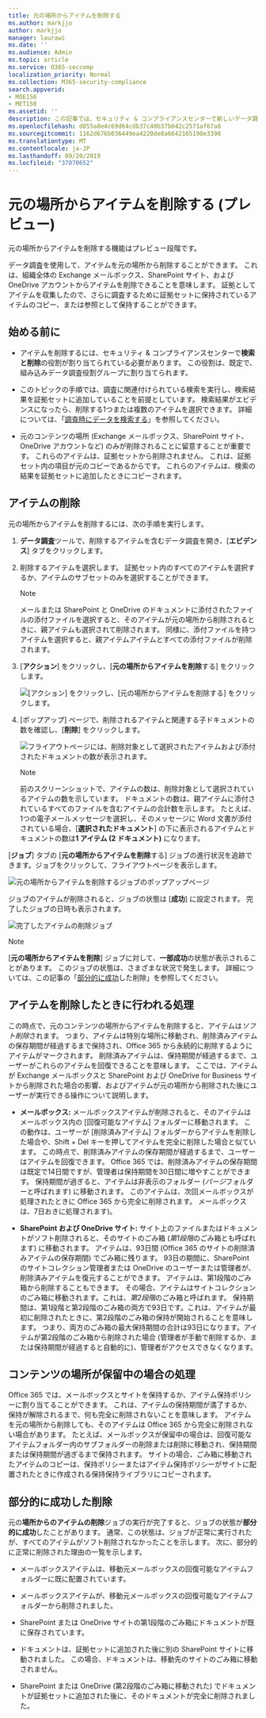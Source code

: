 ```yaml
---
title: 元の場所からアイテムを削除する
ms.author: markjjo
author: markjjo
manager: laurawi
ms.date: ''
ms.audience: Admin
ms.topic: article
ms.service: O365-seccomp
localization_priority: Normal
ms.collection: M365-security-compliance
search.appverid:
- MOE150
- MET150
ms.assetid: ''
description: この記事では、セキュリティ & コンプライアンスセンターで新しいデータ調査 (プレビュー) ツールを使用して、アイテムを元の場所から削除する方法について説明します。
ms.openlocfilehash: d855a8e4c69d64cdb37c40b37b042c2571af67a8
ms.sourcegitcommit: 1162d676b036449ea4220de8a6642165190e3398
ms.translationtype: MT
ms.contentlocale: ja-JP
ms.lasthandoff: 09/20/2019
ms.locfileid: "37070652"
---
```

# <a name="delete-items-from-their-original-location-preview"></a>元の場所からアイテムを削除する (プレビュー)

元の場所からアイテムを削除する機能はプレビュー段階です。

データ調査を使用して、アイテムを元の場所から削除することができます。 これは、組織全体の Exchange メールボックス、SharePoint サイト、および OneDrive アカウントからアイテムを削除できることを意味します。 証拠としてアイテムを収集したので、さらに調査するために証拠セットに保持されているアイテムのコピー、または参照として保持することができます。

## <a name="before-you-begin"></a>始める前に

- アイテムを削除するには、セキュリティ & コンプライアンスセンターで**検索と削除**の役割が割り当てられている必要があります。 この役割は、既定で、組み込みデータ調査役割グループに割り当てられます。 

- このトピックの手順では、調査に関連付けられている検索を実行し、検索結果を証拠セットに追加していることを前提としています。 検索結果がエビデンスになったら、削除する1つまたは複数のアイテムを選択できます。 詳細については、「[調査時にデータを検索する](search-for-data.md)」を参照してください。

- 元のコンテンツの場所 (Exchange メールボックス、SharePoint サイト、OneDrive アカウントなど) のみが削除されることに留意することが重要です。 これらのアイテムは、証拠セットから削除されません。 これは、証拠セット内の項目が元のコピーであるからです。 これらのアイテムは、検索の結果を証拠セットに追加したときにコピーされます。

## <a name="delete-items"></a>アイテムの削除

元の場所からアイテムを削除するには、次の手順を実行します。

1. **データ調査**ツールで、削除するアイテムを含むデータ調査を開き、[**エビデンス**] タブをクリックします。

2. 削除するアイテムを選択します。 証拠セット内のすべてのアイテムを選択するか、アイテムのサブセットのみを選択することができます。 

   > [!NOTE]
   > メールまたは SharePoint と OneDrive のドキュメントに添付されたファイルの添付ファイルを選択すると、そのアイテムが元の場所から削除されるときに、親アイテムも選択されて削除されます。 同様に、添付ファイルを持つアイテムを選択すると、親アイテムアイテムとすべての添付ファイルが削除されます。
 
2. [**アクション**] をクリックし、[**元の場所からアイテムを削除**する] をクリックします。

   ![[アクション] をクリックし、[元の場所からアイテムを削除する] をクリックします。](media/DataInvestigationsDeleteItems1.png)

3. [ポップアップ] ページで、削除されるアイテムと関連する子ドキュメントの数を確認し、[**削除**] をクリックします。

   ![フライアウトページには、削除対象として選択されたアイテムおよび添付されたドキュメントの数が表示されます。](media/DataInvestigationsDeleteItems2.png)

   > [!NOTE]
   > 前のスクリーンショットで、アイテムの数は、削除対象として選択されているアイテムの数を示しています。 ドキュメントの数は、親アイテムに添付されているすべてのファイルを含むアイテムの合計数を示します。 たとえば、1つの電子メールメッセージを選択し、そのメッセージに Word 文書が添付されている場合、[**選択されたドキュメント**] の下に表示されるアイテムとドキュメントの数は**1 アイテム (2 ドキュメント)** になります。

[**ジョブ**] タブの [**元の場所からアイテムを削除**する] ジョブの進行状況を追跡できます。ジョブをクリックして、フライアウトページを表示します。 

![元の場所からアイテムを削除するジョブのポップアップページ](media/DataInvestigationsDeleteItems3.png)

ジョブのアイテムが削除されると、ジョブの状態は [**成功**] に設定されます。 完了したジョブの日時も表示されます。 

![完了したアイテムの削除ジョブ](media/DataInvestigationsDeleteItems4.png)

> [!NOTE]
> [**元の場所からアイテムを削除**] ジョブに対して、**一部成功**の状態が表示されることがあります。 このジョブの状態は、さまざまな状況で発生します。 詳細については、この記事の「[部分的に成功](#partially-successful-deletions)した削除」を参照してください。

## <a name="what-happens-when-you-delete-items"></a>アイテムを削除したときに行われる処理

この時点で、元のコンテンツの場所からアイテムを削除すると、アイテムは*ソフト削除*されます。 つまり、アイテムは特別な場所に移動され、削除済みアイテムの保存期間が経過するまで保持され、Office 365 から永続的に削除するようにアイテムがマークされます。 削除済みアイテムは、保持期間が経過するまで、ユーザーがこれらのアイテムを回復できることを意味します。 ここでは、アイテムが Exchange メールボックスと SharePoint および OneDrive for Business サイトから削除された場合の影響、およびアイテムが元の場所から削除された後にユーザーが実行できる操作について説明します。

- **メールボックス:** メールボックスアイテムが削除されると、そのアイテムはメールボックス内の [回復可能なアイテム] フォルダーに移動されます。 この動作は、ユーザーが [削除済みアイテム] フォルダーからアイテムを削除した場合や、Shift + Del キーを押してアイテムを完全に削除した場合と似ています。 この時点で、削除済みアイテムの保存期間が経過するまで、ユーザーはアイテムを回復できます。 Office 365 では、削除済みアイテムの保存期間は既定で14日間ですが、管理者は保持期間を30日間に増やすことができます。 保持期間が過ぎると、アイテムは非表示のフォルダー (*パージ*フォルダーと呼ばれます) に移動されます。 このアイテムは、次回メールボックスが処理されたときに Office 365 から完全に削除されます。 メールボックスは、7日おきに処理されます)。

- **SharePoint および OneDrive サイト:** サイト上のファイルまたはドキュメントがソフト削除されると、そのサイトのごみ箱 (*第1段階*のごみ箱とも呼ばれます) に移動されます。 アイテムは、93日間 (Office 365 のサイトの削除済みアイテムの保存期間) でごみ箱に残ります。 93日の期間に、SharePoint のサイトコレクション管理者または OneDrive のユーザーまたは管理者が、削除済みアイテムを復元することができます。 アイテムは、第1段階のごみ箱から削除することもできます。 その場合、アイテムはサイトコレクションのごみ箱に移動されます。これは、*第2段階*のごみ箱と呼ばれます。 保持期間は、第1段階と第2段階のごみ箱の両方で93日です。これは、アイテムが最初に削除されたときに、第2段階のごみ箱の保持が開始されることを意味します。 つまり、両方のごみ箱の最大保持期間の合計は93日になります。アイテムが第2段階のごみ箱から削除された場合 (管理者が手動で削除するか、または保持期間が経過すると自動的に)、管理者がアクセスできなくなります。

## <a name="what-happens-if-a-content-location-is-on-hold"></a>コンテンツの場所が保留中の場合の処理

Office 365 では、メールボックスとサイトを保持するか、アイテム保持ポリシーに割り当てることができます。 これは、アイテムの保持期間が満了するか、保持が解除されるまで、何も完全に削除されないことを意味します。 アイテムを元の場所から削除しても、そのアイテムは Office 365 から完全に削除されない場合があります。 たとえば、メールボックスが保留中の場合は、回復可能なアイテムフォルダー内のサブフォルダーの削除または削除に移動され、保持期間または保持期間が過ぎるまで保持されます。 サイトの場合、ごみ箱に移動されたアイテムのコピーは、保持ポリシーまたはアイテム保持ポリシーがサイトに配置されたときに作成される保持保持ライブラリにコピーされます。

## <a name="partially-successful-deletions"></a>部分的に成功した削除

元の**場所からのアイテムの削除**ジョブの実行が完了すると、ジョブの状態が**部分的に成功**したことがあります。 通常、この状態は、ジョブが正常に実行されたが、すべてのアイテムがソフト削除されなかったことを示します。 次に、部分的に正常に削除された理由の一覧を示します。

- メールボックスアイテムは、移動元メールボックスの回復可能なアイテムフォルダーに既に配置されています。

- メールボックスアイテムが、移動元メールボックスの回復可能なアイテムフォルダーから削除されました。

- SharePoint または OneDrive サイトの第1段階のごみ箱にドキュメントが既に保存されています。

- ドキュメントは、証拠セットに追加された後に別の SharePoint サイトに移動されました。 この場合、ドキュメントは、移動先のサイトのごみ箱に移動されません。

- SharePoint または OneDrive (第2段階のごみ箱に移動された) でドキュメントが証拠セットに追加された後に、そのドキュメントが完全に削除されました。
